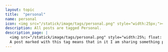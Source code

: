 ```yaml
---
layout: topic
title:  "personal"
name: personal
icon: <img src="/statick/image/tags/personal.png" style="width:25px;"></img>
description: All posts are tagged Personal.
description_page: |
  <img src="/statick/image/tags/personal.png" style="width:25%; float: right; margin:-15px 0 7px 7px;" alt="alternatetext"></img>
  A post marked with this tag means that in it I am sharing something personal that is not related to any specific topic.
---
```

